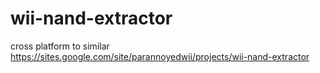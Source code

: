 # wii-nand-extractor
cross platform to similar https://sites.google.com/site/parannoyedwii/projects/wii-nand-extractor
